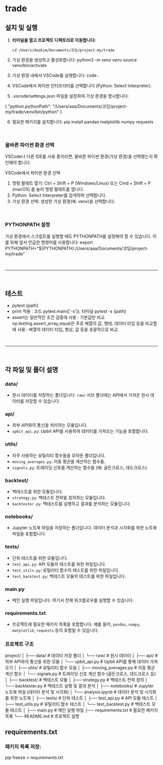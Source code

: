 # trade

## 설치 및 실행

1. **터미널을 열고 프로젝트 디렉토리로 이동합니다:**

    ```
    cd /Users/deokim/Documents/코딩/project-my/trade
    ```

2. 가상 환경을 생성하고 활성화합니다:
   python3 -m venv venv
   source venv/bin/activate

3. 가상 환경 내에서 VSCode를 실행합니다:
   code .

4. VSCode에서 파이썬 인터프리터를 선택합니다 (Python: Select Interpreter).

5. .vscode/settings.json 파일을 설정하여 가상 환경을 명시합니다:

{
"python.pythonPath": "/Users/aaa/Documents/코딩/project-my/trade/venv/bin/python"
}

6. 필요한 패키지를 설치합니다:
   pip install pandas matplotlib numpy requests

<br>

### 올바른 파이썬 환경 선택

VSCode나 다른 IDE를 사용 중이라면, 올바른 파이썬 환경(가상 환경)을 선택했는지 확인해야 합니다.

VSCode에서 파이썬 환경 선택

1. 명령 팔레트 열기: Ctrl + Shift + P (Windows/Linux) 또는 Cmd + Shift + P (macOS) 를 눌러 명령 팔레트를 엽니다.
2. Python: Select Interpreter를 검색하여 선택합니다.
3. 가상 환경 선택: 생성한 가상 환경(예: venv)을 선택합니다.

<br>

### PYTHONPATH 설정

가상 환경에서 스크립트를 실행할 때도 PYTHONPATH를 설정해야 할 수 있습니다. 이를 위해 앞서 언급한 명령어를 사용합니다:
export PYTHONPATH="${PYTHONPATH}:/Users/aaa/Documents/코딩/project-my/trade"

<br>

---

<br>

## 테스트

-   pytest {path}
-   print 적용 : 코드 pytest.main(['-s']), 터미널 pytest -s {path}
-   assert는 일반적인 조건 검증에 사용 : 기본값만 비교
    np.testing.assert_array_equal은 주로 배열의 값, 형태, 데이터 타입 등을 비교할 때 사용 : 배열의 데이터 타입, 형상, 값 등을 포괄적으로 비교

<br>

---

<br>

## 각 파일 및 폴더 설명

### data/

-   원시 데이터를 저장하는 폴더입니다. `raw/` 서브 폴더에는 API에서 가져온 원시 데이터를 저장할 수 있습니다.

### api/

-   외부 API와의 통신을 처리하는 모듈입니다.
-   `upbit_api.py`: Upbit API를 사용하여 데이터를 가져오는 기능을 포함합니다.

### utils/

-   자주 사용하는 유틸리티 함수들을 모아둔 폴더입니다.
-   `moving_averages.py`: 이동 평균을 계산하는 함수들.
-   `signals.py`: 트레이딩 신호를 계산하는 함수들 (예: 골든크로스, 데드크로스).

### backtest/

-   백테스트를 위한 모듈입니다.
-   `strategy.py`: 백테스트 전략을 정의하는 모듈입니다.
-   `backtester.py`: 백테스트를 실행하고 결과를 분석하는 모듈입니다.

### notebooks/

-   Jupyter 노트북 파일을 저장하는 폴더입니다. 데이터 분석과 시각화를 위한 노트북 파일을 포함합니다.

### tests/

-   단위 테스트를 위한 모듈입니다.
-   `test_api.py`: API 모듈의 테스트를 위한 파일입니다.
-   `test_utils.py`: 유틸리티 함수의 테스트를 위한 파일입니다.
-   `test_backtest.py`: 백테스트 모듈의 테스트를 위한 파일입니다.

### main.py

-   메인 실행 파일입니다. 여기서 전체 워크플로우를 실행할 수 있습니다.

### requirements.txt

-   프로젝트에 필요한 패키지 목록을 포함합니다. 예를 들어, `pandas`, `numpy`, `matplotlib`, `requests` 등이 포함될 수 있습니다.

### 프로젝트 구조

project/
│
├── data/ # 데이터 저장 폴더
│ └── raw/ # 원시 데이터
│
├── api/ # 외부 API와의 통신을 위한 모듈
│ └── upbit_api.py # Upbit API를 통해 데이터 가져오기
│
├── utils/ # 유틸리티 함수 모음
│ ├── moving_averages.py # 이동 평균 계산 함수
│ └── signals.py # 트레이딩 신호 계산 함수 (골든크로스, 데드크로스 등)
│
├── backtest/ # 백테스트 모듈
│ ├── strategy.py # 백테스트 전략 정의
│ └── backtester.py # 백테스트 실행 및 결과 분석
│
├── notebooks/ # Jupyter 노트북 파일 (데이터 분석 및 시각화)
│ └── analysis.ipynb # 데이터 분석 및 시각화를 위한 노트북
│
├── tests/ # 단위 테스트
│ ├── test_api.py # API 모듈 테스트
│ ├── test_utils.py # 유틸리티 함수 테스트
│ └── test_backtest.py # 백테스트 모듈 테스트
│
├── main.py # 메인 실행 파일
├── requirements.txt # 필요한 패키지 목록
└── README.md # 프로젝트 설명

## requirements.txt

### 패키지 목록 저장:

pip freeze > requirements.txt
